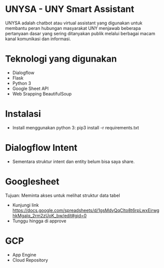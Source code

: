 # UNYSA - UNY Smart Assistant
UNYSA adalah chatbot atau virtual assistant yang digunakan untuk membantu peran hubungan masyarakat UNY menjawab beberapa pertanyaan dasar yang sering ditanyakan publik melalui berbagai macam kanal komunikasi dan informasi.

# Teknologi yang digunakan
- Dialogflow
- Flask
- Python 3
- Google Sheet API
- Web Srapping BeautifulSoup

# Instalasi
- Install menggunakan python 3: pip3 install -r requirements.txt

# Dialogflow Intent
- Sementara struktur intent dan entity belum bisa saya share.

# Googlesheet
Tujuan: Meminta akses untuk melihat struktur data tabel
- Kunjungi link https://docs.google.com/spreadsheets/d/1gsMdyQqClto8t6rpLwxEirwghkMgalq_2rm2zUoK_bw/edit#gid=0
- Tunggu hingga di approve

# GCP
- App Engine
- Cloud Repository